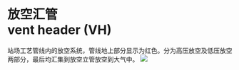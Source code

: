 # 放空汇管<br>vent header (VH)
站场工艺管线内的放空系统，管线地上部分显示为红色。分为高压放空及低压放空两部分，最后均汇集到放空立管放空到大气中。
![](..\..\..\photos\放空汇管.jpg)
